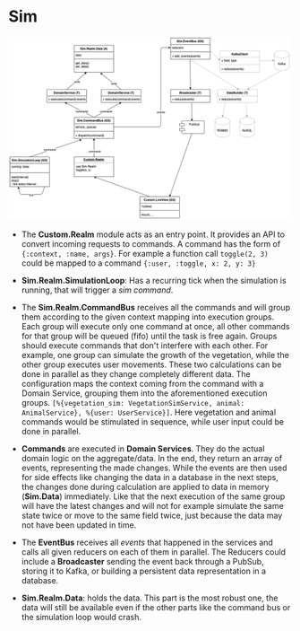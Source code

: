 # Sim

![Sim.Realm Diagram](documentation/SimRealm.png)

* The **Custom.Realm** module acts as an entry point. It provides an API to convert incoming requests to commands. A command has the form of `{:context, :name, args}`. For example a function call `toggle(2, 3)` could be mapped to a command `{:user, :toggle, x: 2, y: 3}`

* **Sim.Realm.SimulationLoop**: Has a recurring tick when the simulation is running, that will trigger a *sim command*.

* The **Sim.Realm.CommandBus** receives all the commands and will group them according to the given context mapping into execution groups. Each group will execute only one command at once, all other commands for that group will be queued (fifo) until the task is free again. Groups should execute commands that don't interfere with each other. For example, one group can simulate the growth of the vegetation, while the other group executes user movements. These two calculations can be done in parallel as they change completely different data.
  The configuration maps the context coming from the command with a Domain Service, grouping them into the aforementioned execution groups. `[%{vegetation_sim: VegetationSimService, animal: AnimalService}, %{user: UserService}]`. Here vegetation and animal commands would be stimulated in sequence, while user input could be done in parallel.

* **Commands** are executed in **Domain Services**. They do the actual domain logic on the aggregate/data. In the end, they return an array of events, representing the made changes.
While the events are then used for side effects like changing the data in a database in the next steps, the changes done during calculation are applied to data in memory (**Sim.Data**) immediately. Like that the next execution of the same group will have the latest changes and will not for example simulate the same state twice or move to the same field twice, just because the data may not have been updated in time.

* The **EventBus** receives all *events* that happened in the services and calls all given reducers on each of them in parallel. The Reducers could include a **Broadcaster** sending the event back through a PubSub, storing it to Kafka, or building a persistent data representation in a database. 

* **Sim.Realm.Data**: holds the data. This part is the most robust one, the data will still be available even if the other parts like the command bus or the simulation loop would crash.
